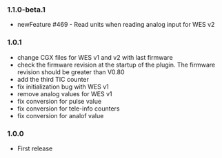 ### 1.1.0-beta.1
* newFeature #469 - Read units when reading analog input for WES v2

### 1.0.1
* change CGX files for WES v1 and v2 with last firmware
* check the firmware revision at the startup of the plugin. The firmware revision should be greater than V0.80
* add the third TIC counter
* fix initialization bug with WES v1
* remove analog values for WES v1
* fix conversion for pulse value
* fix conversion for tele-info counters
* fix conversion for analof value

### 1.0.0
* First release